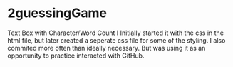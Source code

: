 # 2guessingGame
Text Box with Character/Word Count
I Initially started it with the css in the html file, but later created a seperate css file for some of the styling.
I also commited more often than ideally necessary.  But was using it as an opportunity to practice interacted with GitHub.
